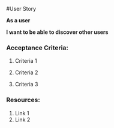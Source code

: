 #User Story 

**As a user**

**I want to be able to discover other users**

### Acceptance Criteria:

1. Criteria 1

2. Criteria 2

3. Criteria 3

### Resources:

1. Link 1
2. Link 2

